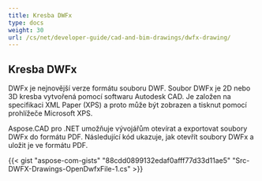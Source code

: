 ```yaml
---
title: Kresba DWFx
type: docs
weight: 30
url: /cs/net/developer-guide/cad-and-bim-drawings/dwfx-drawing/
---
```


## **Kresba DWFx**
DWFx je nejnovější verze formátu souboru DWF. Soubor DWFx je 2D nebo 3D kresba vytvořená pomocí softwaru Autodesk CAD. Je založen na specifikaci XML Paper (XPS) a proto může být zobrazen a tisknut pomocí prohlížeče Microsoft XPS.

Aspose.CAD pro .NET umožňuje vývojářům otevírat a exportovat soubory DWFx do formátu PDF. Následující kód ukazuje, jak otevřít soubory DWFx a uložit je ve formátu PDF.

{{< gist "aspose-com-gists" "88cdd0899132edaf0afff77d33d11ae5" "Src-DWFX-Drawings-OpenDwfxFile-1.cs" >}}
